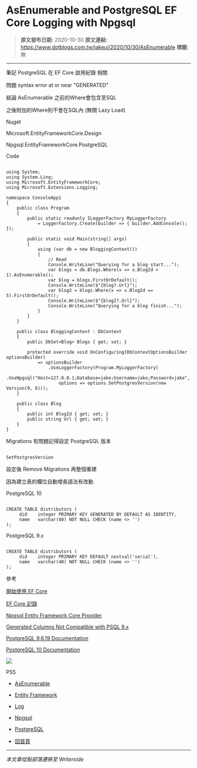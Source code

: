 # AsEnumerable and PostgreSQL EF Core Logging with Npgsql

> **原文發布日期:** 2020-10-30
> **原文連結:** https://www.dotblogs.com.tw/jakeuj/2020/10/30/AsEnumerable
> **標籤:** 無

---

筆記 PostgreSQL 在 EF Core 啟用紀錄 相關

問題 syntax error at or near "GENERATED"

結論 AsEnumerable 之前的Where會包含至SQL

之後附加的Where則不會在SQL內 (無關 Lazy Load)

Nuget

Microsoft.EntityFrameworkCore.Design

Npgsql.EntityFrameworkCore.PostgreSQL

Code

```

using System;
using System.Linq;
using Microsoft.EntityFrameworkCore;
using Microsoft.Extensions.Logging;

namespace ConsoleApp1
{
    public class Program
    {
        public static readonly ILoggerFactory MyLoggerFactory
            = LoggerFactory.Create(builder => { builder.AddConsole(); });

        public static void Main(string[] args)
        {
            using (var db = new BloggingContext())
            {
                // Read
                Console.WriteLine("Querying for a blog start...");
                var blogs = db.Blogs.Where(x => x.BlogId > 1).AsEnumerable();
                var blog = blogs.FirstOrDefault();
                Console.WriteLine($"{blog?.Url}");
                var blog2 = blogs.Where(x => x.BlogId == 5).FirstOrDefault();
                Console.WriteLine($"{blog2?.Url}");
                Console.WriteLine("Querying for a blog finish...");
            }
        }
    }

    public class BloggingContext : DbContext
    {
        public DbSet<Blog> Blogs { get; set; }

        protected override void OnConfiguring(DbContextOptionsBuilder optionsBuilder)
            => optionsBuilder
                .UseLoggerFactory(Program.MyLoggerFactory)
                .UseNpgsql("Host=127.0.0.1;Database=jake;Username=jake;Password=jake",
                    options => options.SetPostgresVersion(new Version(9, 6)));
    }

    public class Blog
    {
        public int BlogId { get; set; }
        public string Url { get; set; }
    }
}
```

Migrations 有問題記得設定 PostgreSQL 版本

```

SetPostgresVersion
```

設定後 Remove Migrations 再整個重建

因為建立表的欄位自動增長語法有改動

PostgreSQL 10

```

CREATE TABLE distributors (
     did    integer PRIMARY KEY GENERATED BY DEFAULT AS IDENTITY,
     name   varchar(40) NOT NULL CHECK (name <> '')
);
```

PostgreSQL 9.x

```

CREATE TABLE distributors (
     did    integer PRIMARY KEY DEFAULT nextval('serial'),
     name   varchar(40) NOT NULL CHECK (name <> '')
);
```

參考

[開始使用 EF Core](https://docs.microsoft.com/zh-tw/ef/core/get-started/?tabs=netcore-cli)

[EF Core 記錄](https://docs.microsoft.com/zh-tw/ef/core/miscellaneous/logging?tabs=v3)

[Npgsql Entity Framework Core Provider](https://www.npgsql.org/efcore/)

[Generated Columns Not Compatible with PSQL 9.x](https://github.com/npgsql/efcore.pg/issues/761)

[PostgreSQL 9.6.19 Documentation](https://www.postgresql.org/docs/9.6/index.html)

[PostgreSQL 10 Documentation](https://www.postgresql.org/docs/10/sql-createtable.html)

![](https://card.psnprofiles.com/1/jakeuj.png)

PS5

* [AsEnumerable](/jakeuj/Tags?qq=AsEnumerable)
* [Entity Framework](/jakeuj/Tags?qq=Entity%20Framework)
* [Log](/jakeuj/Tags?qq=Log)
* [Npgsql](/jakeuj/Tags?qq=Npgsql)
* [PostgreSQL](/jakeuj/Tags?qq=PostgreSQL)

* [回首頁](/jakeuj)

---

*本文章從點部落遷移至 Writerside*
